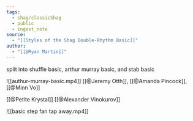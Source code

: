 ```yaml
---
tags:
  - shag/classicShag
  - public
  - ingest_note
source:
  - "[[Styles of the Shag Double-Rhythm Basic]]"
author:
  - "[[@Ryan Martin]]"
---
```

split into shuffle basic, arthur murray basic, and stab basic

![[authur-murray-basic.mp4]]
[[@Jeremy Otth]], [[@Amanda Pincock]], [[@Minn Vo]]


[[@Petite Krystal]]
[[@Alexander Vinokurov]]

![[basic step fan tap away.mp4]]